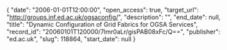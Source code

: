 {
  "date": "2006-01-01T12:00:00", 
  "open_access": true, 
  "target_url": "http://groups.inf.ed.ac.uk/ogsaconfig/", 
  "description": "", 
  "end_date": null, 
  "title": "Dynamic Configuration of Grid Fabrics for OGSA Services", 
  "record_id": "20060101T120000/7Imr0aLr/gisPAB08xFc/Q==", 
  "publisher": "ed.ac.uk", 
  "slug": 118864, 
  "start_date": null
}

